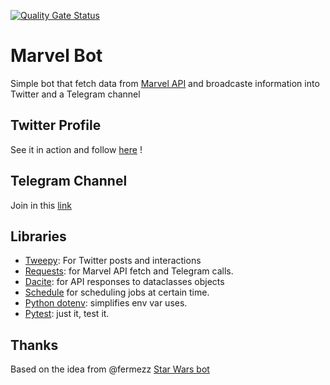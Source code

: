 [![Quality Gate Status](https://sonarcloud.io/api/project_badges/measure?project=darkaico_marvel-bot&metric=alert_status)](https://sonarcloud.io/summary/new_code?id=darkaico_marvel-bot)

# Marvel Bot

Simple bot that fetch data from [Marvel API](https://developer.marvel.com/docs#!/public)
and broadcaste information into Twitter and a Telegram channel

## Twitter Profile

See it in action and follow [here](https://twitter.com/marvelibot) !

## Telegram Channel

Join in this [link](https://t.me/marveldata)

## Libraries

- [Tweepy](https://www.tweepy.org/): For Twitter posts and interactions
- [Requests](https://requests.readthedocs.io/en/master/): for Marvel API fetch and Telegram calls.
- [Dacite](https://github.com/konradhalas/dacite): for API responses to dataclasses objects
- [Schedule](https://schedule.readthedocs.io/en/stable/) for scheduling jobs at certain time.
- [Python dotenv](https://github.com/theskumar/python-dotenv): simplifies env var uses.
- [Pytest](https://docs.pytest.org/en/latest/): just it, test it.

## Thanks

Based on the idea from @fermezz [Star Wars bot](https://github.com/fermezz/starwars-bot)
